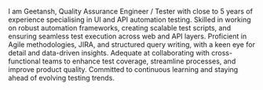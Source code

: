 I am Geetansh, Quality Assurance Engineer / Tester with close to 5 years of experience specialising in UI and API automation testing. Skilled in working on robust automation frameworks, creating scalable test scripts, and ensuring seamless test execution across web and API layers. Proficient in Agile methodologies, JIRA, and structured query writing, with a keen eye for detail and data-driven insights. Adequate at collaborating with cross-functional teams to enhance test coverage, streamline processes, and improve product quality. Committed to continuous learning and staying ahead of evolving testing trends.
